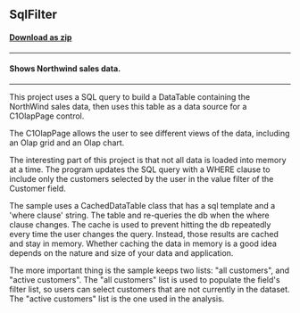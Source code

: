 ## SqlFilter
#### [Download as zip](https://grapecity.github.io/DownGit/#/home?url=https://github.com/GrapeCity/ComponentOne-WinForms-Samples/tree/master/NetFramework\FlexPivot\CS\SqlFilter)
____
#### Shows Northwind sales data.
____
This project uses a SQL query to build a DataTable containing the NorthWind sales data, then uses this table as a data source for a C1OlapPage control. 

The C1OlapPage allows the user to see different views of the data, including an Olap grid and an Olap chart. 

The interesting part of this project is that not all data is loaded into memory at a time. The program updates the SQL query with a WHERE clause to include only the customers selected by the user in the value filter of the Customer field. 

The sample uses a CachedDataTable class that has a sql template and a 'where clause' string. The table and re-queries the db when the where clause changes. The cache is used to prevent hitting the db repeatedly every time the user changes the query. Instead, those results are cached and stay in memory. Whether caching the data in memory is a good idea depends on the nature and size of your data and application. 

The more important thing is the sample keeps two lists: "all customers", and "active customers". The "all customers" list is used to populate the field's filter list, so users can select customers that are not currently in the dataset. The "active customers" list is the one used in the analysis. 
